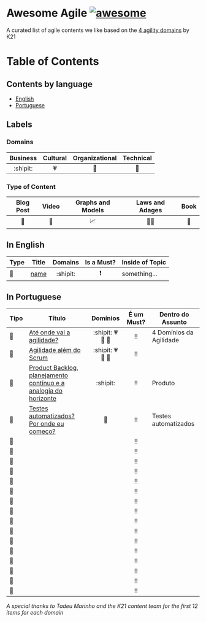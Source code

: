 # Awesome Agile [![awesome](https://cdn.rawgit.com/sindresorhus/awesome/d7305f38d29fed78fa85652e3a63e154dd8e8829/media/badge.svg)](https://github.com/sindresorhus/awesome)

A curated list of agile contents we like based on the [4 agility domains](https://knowledge21.com/usa/blog/4-agility-domains/) by K21

# Table of Contents

## Contents by language

- [English](#in-english)
- [Portuguese](#in-portuguese)

## Labels

### Domains

Business | Cultural | Organizational | Technical
:---: | :---: | :---: | :----:
:shipit: | :heartpulse: | :school: | :wrench:

### Type of Content

Blog Post | Video | Graphs and Models | Laws and Adages | Book
:---: | :---: | :---: | :---: | :---:
:pencil: | :movie_camera: | :chart_with_upwards_trend: | :guardsman: | :book:

## In English

Type | Title | Domains | Is a Must? | Inside of Topic
--- | ---  | :---: | :---: | ---
:pencil: | [name](link) | :shipit: | :exclamation: | something...

## In Portuguese

Tipo | Título | Domínios | É um Must? | Dentro do Assunto
--- | ---  | :---: | :---: | ---
:pencil: | [Até onde vai a agilidade?](https://www.knowledge21.com.br/blog/ate-onde-vai-agilidade/) | :shipit: :heartpulse: :school: :wrench: | :bangbang: | 4 Domínios da Agilidade
:pencil: | [Agilidade além do Scrum](www.knowledge21.com.br/blog/agilidade-alem-do-scrum/) | :shipit: :heartpulse: :school: :wrench: | :bangbang: |
:pencil: | [Product Backlog, planejamento contínuo e a analogia do horizonte](https://www.knowledge21.com.br/blog/product-backlog-planejamento-continuo-e-analogia-horizonte/) | :shipit: | :bangbang: | Produto 
:pencil: | [Testes automatizados? Por onde eu começo?](www.knowledge21.com.br/blog/testes-automatizados-por-onde-eu-comeco/) | :wrench: | :bangbang: | Testes automatizados 
:pencil: | []() | | :bangbang: |
:pencil: | []() | | :bangbang: |
:pencil: | []() | | :bangbang: |
:pencil: | []() | | :bangbang: |
:pencil: | []() | | :bangbang: |
:pencil: | []() | | :bangbang: |
:pencil: | []() | | :bangbang: |
:pencil: | []() | | :bangbang: |
:pencil: | []() | | :bangbang: |
:movie_camera: | []() | | :bangbang: |
:movie_camera: | []() | | :bangbang: |
:movie_camera: | []() | | :bangbang: |
:movie_camera: | []() | | :bangbang: |
:movie_camera: | []() | | :bangbang: |
:movie_camera: | []() | | :bangbang: |
:movie_camera: | []() | | :bangbang: |

*A special thanks to Tadeu Marinho and the K21 content team for the first 12 items for each domain* 
